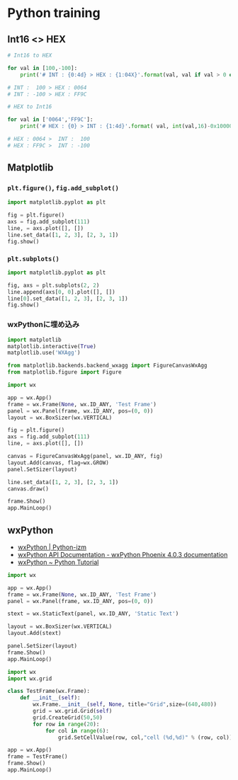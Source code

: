 # Python training

## Int16 <> HEX

```py
# Int16 to HEX

for val in [100,-100]:
    print('# INT : {0:4d} > HEX : {1:04X}'.format(val, val if val > 0 else 0x10000+val))

# INT :  100 > HEX : 0064
# INT : -100 > HEX : FF9C

# HEX to Int16

for val in ['0064','FF9C']:
    print('# HEX : {0} > INT : {1:4d}'.format( val, int(val,16)-0x10000 if int(val,16) >> 15 else int(val,16) ))

# HEX : 0064 >  INT :  100
# HEX : FF9C >  INT : -100
```

## Matplotlib
### `plt.figure()`, `fig.add_subplot()`
```py
import matplotlib.pyplot as plt

fig = plt.figure()
axs = fig.add_subplot(111)
line, = axs.plot([], [])
line.set_data([1, 2, 3], [2, 3, 1])
fig.show()
```

### `plt.subplots()`
```py
import matplotlib.pyplot as plt

fig, axs = plt.subplots(2, 2)
line.append(axs[0, 0].plot([], [])
line[0].set_data([1, 2, 3], [2, 3, 1])
fig.show()
```

### wxPythonに埋め込み
```py
import matplotlib
matplotlib.interactive(True)
matplotlib.use('WXAgg')

from matplotlib.backends.backend_wxagg import FigureCanvasWxAgg
from matplotlib.figure import Figure

import wx

app = wx.App()
frame = wx.Frame(None, wx.ID_ANY, 'Test Frame')
panel = wx.Panel(frame, wx.ID_ANY, pos=(0, 0))
layout = wx.BoxSizer(wx.VERTICAL)

fig = plt.figure()
axs = fig.add_subplot(111)
line, = axs.plot([], [])

canvas = FigureCanvasWxAgg(panel, wx.ID_ANY, fig)
layout.Add(canvas, flag=wx.GROW)
panel.SetSizer(layout)

line.set_data([1, 2, 3], [2, 3, 1])
canvas.draw()

frame.Show()
app.MainLoop()
```

## wxPython

- [wxPython | Python-izm](https://www.python-izm.com/gui/wxpython/)
- [wxPython API Documentation - wxPython Phoenix 4.0.3 documentation](https://docs.wxpython.org/)
- [wxPython ~ Python Tutorial](http://www.java2s.com/Tutorial/Python/0380__wxPython/Catalog0380__wxPython.htm)

```py
import wx

app = wx.App()
frame = wx.Frame(None, wx.ID_ANY, 'Test Frame')
panel = wx.Panel(frame, wx.ID_ANY, pos=(0, 0))

stext = wx.StaticText(panel, wx.ID_ANY, 'Static Text')

layout = wx.BoxSizer(wx.VERTICAL)
layout.Add(stext)

panel.SetSizer(layout)
frame.Show()
app.MainLoop()
```

```py
import wx
import wx.grid

class TestFrame(wx.Frame):
    def __init__(self):
        wx.Frame.__init__(self, None, title="Grid",size=(640,480))
        grid = wx.grid.Grid(self)
        grid.CreateGrid(50,50)
        for row in range(20):
            for col in range(6):
                grid.SetCellValue(row, col,"cell (%d,%d)" % (row, col))

app = wx.App()
frame = TestFrame()
frame.Show()
app.MainLoop()
```

